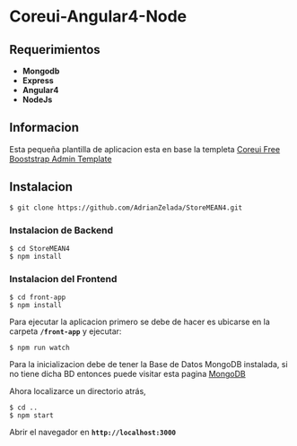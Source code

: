 #   Coreui-Angular4-Node  

## Requerimientos

* **Mongodb**
* **Express**
* **Angular4**
* **NodeJs**

## Informacion

Esta pequeña plantilla de aplicacion esta en base la templeta [Coreui Free Booststrap Admin Template](https://github.com/mrholek/CoreUI-Free-Bootstrap-Admin-Template)
## Instalacion

```
$ git clone https://github.com/AdrianZelada/StoreMEAN4.git 

```
### Instalacion de Backend 
```
$ cd StoreMEAN4
$ npm install
```

### Instalacion del Frontend

```
$ cd front-app
$ npm install
```

Para ejecutar la aplicacion primero se debe de hacer es ubicarse
en la carpeta **`/front-app`** y ejecutar: 

```
$ npm run watch
```
Para la inicializacion debe de tener la Base de Datos MongoDB instalada, 
si no tiene dicha BD entonces puede visitar esta pagina [MongoDB](https://docs.mongodb.com/manual/installation/)


Ahora localizarce un directorio atrás,   

```
$ cd ..
$ npm start
```

Abrir el navegador en **`http://localhost:3000`**